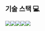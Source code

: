## 기술 스택 💻

<div style="display:flex; flex-direction:row;">
   <img src="https://img.shields.io/badge/Java-007396?style=for-the-badge&logo=Java&logoColor=white"> 
   <img src="https://img.shields.io/badge/html5-E34F26?style=flat-square&logo=html5&logoColor=white"> 
   <img src="https://img.shields.io/badge/css-1572B6?style=flat-square&logo=css3&logoColor=white"> 
   <img src="https://img.shields.io/badge/javascript-F7DF1E?style=flat-square&logo=javascript&logoColor=black"> 
  <img src="https://img.shields.io/badge/mysql-4479A1?style=for-the-badge&logo=mysql&logoColor=white">  
  
